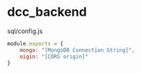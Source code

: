 # dcc_backend

sql/config.js
```js
module.exports = {
    mongo: "[MongoDB Connection String]",
    oigin: "[CORS origin]"
}  
```